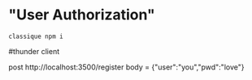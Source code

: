 # "User Authorization"

`classique npm i`

#thunder client

post http://localhost:3500/register
body = {"user":"you","pwd":"love"}